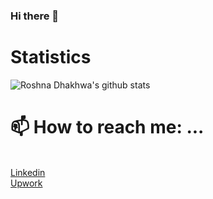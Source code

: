### Hi there 👋
# Statistics #

![Roshna Dhakhwa's github stats](https://github-readme-stats.vercel.app/api?username=RoshnaDhakhwa04&hide=["issues"]&show_icons=true)
<h1>📫 How to reach me: ...</h1>
<br>
<a href= 'https://www.linkedin.com/in/roshna-dhakhwa-1191721aa/'>Linkedin <br>
<a href= 'https://www.upwork.com/o/profiles/users/~01efe571a9a081b682/'>Upwork <br>
<!--
**RoshnaDhakhwa/RoshnaDhakhwa** is a ✨ _special_ ✨ repository because its `README.md` (this file) appears on your GitHub profile.
Here are some ideas to get you started:


- 🔭 I’m currently working on ...
- 🌱 I’m currently learning ...
- 👯 I’m looking to collaborate on ...
- 🤔 I’m looking for help with ...
- 💬 Ask me about ...
- 📫 How to reach me: ...
- 😄 Pronouns: ...
- ⚡ Fun fact: ...
-->
